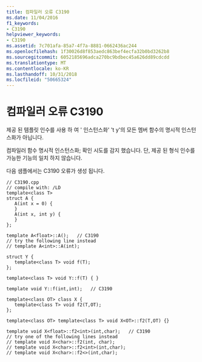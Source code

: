 ```yaml
---
title: 컴파일러 오류 C3190
ms.date: 11/04/2016
f1_keywords:
- C3190
helpviewer_keywords:
- C3190
ms.assetid: 7c701afa-85a7-4f7a-8881-0662436ac244
ms.openlocfilehash: 1f30026d8f853aedc863bef4ecfa32b0bd3262b8
ms.sourcegitcommit: 6052185696adca270bc9bdbec45a626dd89cdcdd
ms.translationtype: MT
ms.contentlocale: ko-KR
ms.lasthandoff: 10/31/2018
ms.locfileid: "50665324"
---
```

# <a name="compiler-error-c3190"></a>컴파일러 오류 C3190

제공 된 템플릿 인수를 사용 하 여 ' 인스턴스화' 't y'의 모든 멤버 함수의 명시적 인스턴스화가 아닙니다.

컴파일러 함수 명시적 인스턴스화; 확인 시도를 감지 했습니다. 단, 제공 된 형식 인수를 가능한 기능의 일치 하지 않습니다.

다음 샘플에서는 C3190 오류가 생성 됩니다.

```
// C3190.cpp
// compile with: /LD
template<class T>
struct A {
   A(int x = 0) {
   }
   A(int x, int y) {
   }
};

template A<float>::A();   // C3190
// try the following line instead
// template A<int>::A(int);

struct Y {
   template<class T> void f(T);
};

template<class T> void Y::f(T) { }

template void Y::f(int,int);   // C3190

template<class OT> class X {
   template<class T> void f2(T,OT);
};

template<class OT> template<class T> void X<OT>::f2(T,OT) {}

template void X<float>::f2<int>(int,char);   // C3190
// try one of the following lines instead
// template void X<char>::f2(int, char);
// template void X<char>::f2<int>(int,char);
// template void X<char>::f2<>(int,char);
```